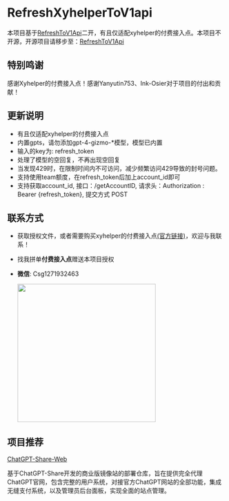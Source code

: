 # RefreshXyhelperToV1api
本项目基于[RefreshToV1Api](https://github.com/Yanyutin753/RefreshToV1Api)二开，有且仅适配xyhelper的付费接入点。本项目不开源，开源项目请移步至：[RefreshToV1Api](https://github.com/Yanyutin753/RefreshToV1Api)
## 特别鸣谢
感谢Xyhelper的付费接入点！感谢Yanyutin753、Ink-Osier对于项目的付出和贡献！
## 更新说明
- 有且仅适配xyhelper的付费接入点
- 内置gpts，请勿添加gpt-4-gizmo-*模型，模型已内置
- 输入的key为: refresh_token
- 处理了模型的空回复，不再出现空回复
- 当发现429时，在限制时间内不可访问，减少频繁访问429导致的封号问题。
- 支持使用team额度，在refresh_token后加上account_id即可
- 支持获取account_id, 接口：/getAccountID, 请求头：Authorization : Bearer {refresh_token}, 提交方式 POST
## 联系方式
- 获取授权文件，或者需要购买xyhelper的付费接入点[(官方链接)](https://xyhelper.cn/access/)，欢迎与我联系！
- 找我拼单**付费接入点**赠送本项目授权
- **微信**: Csg1271932463

  <img src="https://github.com/realnoob007/ChatGPT-Share-Web/assets/37624778/8423d852-239d-4e09-a093-9359f3a7f7c5" width="320">

## 项目推荐
[ChatGPT-Share-Web](https://github.com/realnoob007/ChatGPT-Share-Web)

基于ChatGPT-Share开发的商业版镜像站的部署仓库，旨在提供完全代理ChatGPT官网，包含完整的用户系统，对接官方ChatGPT网站的全部功能，集成无缝支付系统，以及管理员后台面板，实现全面的站点管理。
